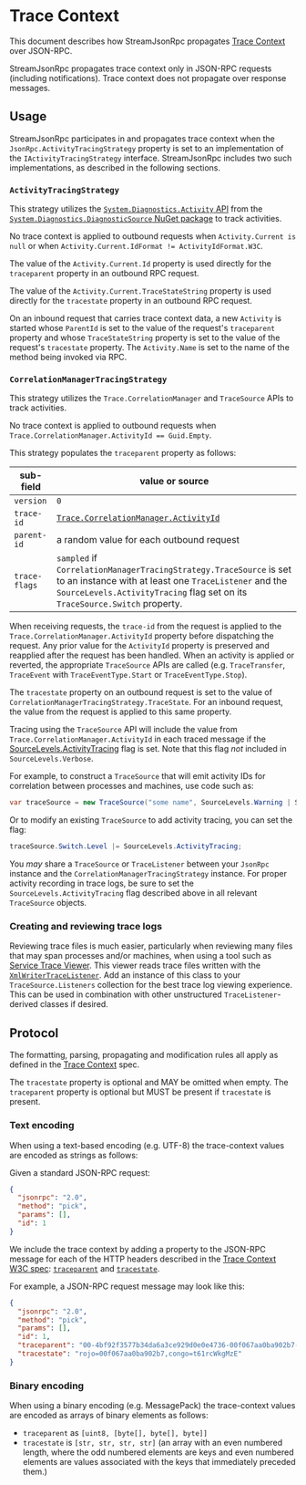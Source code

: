 # Trace Context

This document describes how StreamJsonRpc propagates [Trace Context][trace-context] over JSON-RPC.

StreamJsonRpc propagates trace context only in JSON-RPC requests (including notifications).
Trace context does not propagate over response messages.

## Usage

StreamJsonRpc participates in and propagates trace context when the `JsonRpc.ActivityTracingStrategy` property is set to an implementation of the `IActivityTracingStrategy` interface.
StreamJsonRpc includes two such implementations, as described in the following sections.

### `ActivityTracingStrategy`

This strategy utilizes the [`System.Diagnostics.Activity` API](https://docs.microsoft.com/en-us/dotnet/api/system.diagnostics.activity?view=netcore-3.1) from the [`System.Diagnostics.DiagnosticSource` NuGet package](https://www.nuget.org/packages/System.Diagnostics.DiagnosticSource) to track activities.

No trace context is applied to outbound requests when `Activity.Current is null`
or when `Activity.Current.IdFormat != ActivityIdFormat.W3C`.

The value of the `Activity.Current.Id` property is used directly for the `traceparent` property in an outbound RPC request.

The value of the `Activity.Current.TraceStateString` property is used directly for the `tracestate` property in an outbound RPC request.

On an inbound request that carries trace context data, a new `Activity` is started whose `ParentId` is set to the value of the request's `traceparent` property and whose `TraceStateString` property is set to the value of the request's `tracestate` property.
The `Activity.Name` is set to the name of the method being invoked via RPC.

### `CorrelationManagerTracingStrategy`

This strategy utilizes the `Trace.CorrelationManager` and `TraceSource` APIs to track activities.

No trace context is applied to outbound requests when `Trace.CorrelationManager.ActivityId == Guid.Empty`.

This strategy populates the `traceparent` property as follows:

sub-field     | value or source
--------------|-----------------------------------------------------------------------
`version`     | `0`
`trace-id`    | [`Trace.CorrelationManager.ActivityId`][CorrelationManagerActivityId]
`parent-id`   | a random value for each outbound request
`trace-flags` | `sampled` if `CorrelationManagerTracingStrategy.TraceSource` is set to an instance with at least one `TraceListener` and the `SourceLevels.ActivityTracing` flag set on its `TraceSource.Switch` property.

When receiving requests, the `trace-id` from the request is applied to the `Trace.CorrelationManager.ActivityId` property before dispatching the request.
Any prior value for the `ActivityId` property is preserved and reapplied after the request has been handled.
When an activity is applied or reverted, the appropriate `TraceSource` APIs are called (e.g. `TraceTransfer`, `TraceEvent` with `TraceEventType.Start` or `TraceEventType.Stop`).

The `tracestate` property on an outbound request is set to the value of `CorrelationManagerTracingStrategy.TraceState`.
For an inbound request, the value from the request is applied to this same property.

Tracing using the `TraceSource` API will include the value from `Trace.CorrelationManager.ActivityId` in each traced message if the [SourceLevels.ActivityTracing][SourceLevelsActivityTracingFlag] flag is set.
Note that this flag *not* included in `SourceLevels.Verbose`.

For example, to construct a `TraceSource` that will emit activity IDs for correlation between processes and machines, use code such as:

```cs
var traceSource = new TraceSource("some name", SourceLevels.Warning | SourceLevels.ActivityTracing);
```

Or to modify an existing `TraceSource` to add activity tracing, you can set the flag:

```cs
traceSource.Switch.Level |= SourceLevels.ActivityTracing;
```

You *may* share a `TraceSource` or `TraceListener` between your `JsonRpc` instance and the `CorrelationManagerTracingStrategy` instance.
For proper activity recording in trace logs, be sure to set the `SourceLevels.ActivityTracing` flag described above in all relevant `TraceSource` objects.

### Creating and reviewing trace logs

Reviewing trace files is much easier, particularly when reviewing many files that may span processes and/or machines, when using a tool such as [Service Trace Viewer][ServiceTraceViewer].
This viewer reads trace files written with the [`XmlWriterTraceListener`](XmlWriterTraceListener).
Add an instance of this class to your `TraceSource.Listeners` collection for the best trace log viewing experience.
This can be used in combination with other unstructured `TraceListener`-derived classes if desired.

## Protocol

The formatting, parsing, propagating and modification rules all apply as defined in the [Trace Context][trace-context] spec.

The `tracestate` property is optional and MAY be omitted when empty.
The `traceparent` property is optional but MUST be present if `tracestate` is present.

### Text encoding

When using a text-based encoding (e.g. UTF-8) the trace-context values are encoded as strings as follows:

Given a standard JSON-RPC request:

```json
{
  "jsonrpc": "2.0",
  "method": "pick",
  "params": [],
  "id": 1
}
```

We include the trace context by adding a property to the JSON-RPC message for each of the HTTP headers described in the [Trace Context W3C spec][trace-context]: [`traceparent`][traceparent] and [`tracestate`][tracestate].

For example, a JSON-RPC request message may look like this:

```json
{
  "jsonrpc": "2.0",
  "method": "pick",
  "params": [],
  "id": 1,
  "traceparent": "00-4bf92f3577b34da6a3ce929d0e0e4736-00f067aa0ba902b7-01",
  "tracestate": "rojo=00f067aa0ba902b7,congo=t61rcWkgMzE"
}
```

### Binary encoding

When using a binary encoding (e.g. MessagePack) the trace-context values are encoded as arrays of binary elements as follows:

- `traceparent` as `[uint8, [byte[], byte[], byte]]`
- `tracestate` is `[str, str, str, str]` (an array with an even numbered length, where the odd numbered elements are keys and even numbered elements are values associated with the keys that immediately preceded them.)

[trace-context]: https://www.w3.org/TR/trace-context/
[traceparent]: https://www.w3.org/TR/trace-context/#traceparent-header-field-values
[tracestate]: https://www.w3.org/TR/trace-context/#tracestate-header-field-values
[CorrelationManagerActivityId]: https://docs.microsoft.com/en-us/dotnet/api/system.diagnostics.correlationmanager.activityid?view=netcore-3.1
[SourceLevelsActivityTracingFlag]: https://docs.microsoft.com/en-us/dotnet/api/system.diagnostics.sourcelevels?view=netcore-3.1#System_Diagnostics_SourceLevels_ActivityTracing
[XmlWriterTraceListener]: https://docs.microsoft.com/en-us/dotnet/api/system.diagnostics.xmlwritertracelistener?view=netcore-3.1
[ServiceTraceViewer]: https://docs.microsoft.com/en-us/dotnet/framework/wcf/service-trace-viewer-tool-svctraceviewer-exe#using-the-service-trace-viewer-tool
